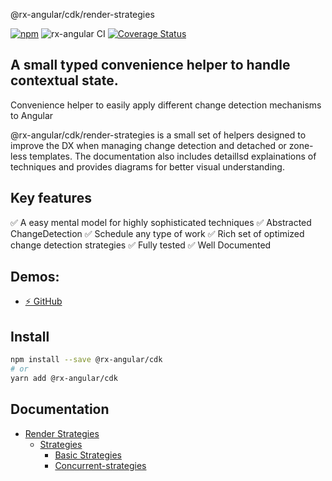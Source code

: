 @rx-angular/cdk/render-strategies

[![npm](https://img.shields.io/npm/v/%40rx-angular%2Fcdk.svg)](https://www.npmjs.com/package/%40rx-angular%2Fcdk)
![rx-angular CI](https://github.com/rx-angular/rx-angular/workflows/rx-angular%20CI/badge.svg?branch=main)
[![Coverage Status](https://raw.githubusercontent.com/rx-angular/rx-angular/github-pages/docs/test-coverage/cdk/jest-coverage-badge.svg)](https://rx-angular.github.io/rx-angular/test-coverage/cdk/lcov-report/index.html)

## A small typed convenience helper to handle contextual state.

Convenience helper to easily apply different change detection mechanisms to Angular

@rx-angular/cdk/render-strategies is a small set of helpers designed to improve the DX when managing change detection and detached or zone-less templates. 
The documentation also includes detaillsd explainations of techniques and provides diagrams for better visual understanding.

## Key features
✅ A easy mental model for highly sophisticated techniques
✅ Abstracted ChangeDetection 
✅ Schedule any type of work
✅ Rich set of optimized change detection strategies
✅ Fully tested
✅ Well Documented

## Demos:

- [⚡ GitHub](https://github.com/BioPhoton/rx-angular-cdk-render-strategies)

## Install

```bash
npm install --save @rx-angular/cdk
# or
yarn add @rx-angular/cdk
```

## Documentation

- [Render Strategies](https://github.com/rx-angular/rx-angular/tree/main/libs/cdk/render-strategies/docs/README.md)
  - [Strategies](https://github.com/rx-angular/rx-angular/tree/main/libs/cdk/render-strategies/docs/strategies.md)
    - [Basic Strategies](https://github.com/rx-angular/rx-angular/tree/main/libs/cdk/render-strategies/docs/basic-strategies.md)
    - [Concurrent-strategies](https://github.com/rx-angular/rx-angular/tree/main/libs/cdk/render-strategies/docs/concurrent-strategies.md)

